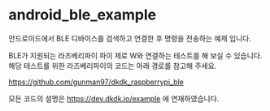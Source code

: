 # android_ble_example
안드로이드에서 BLE 디바이스를 검색하고 연결한 후 명령을 전송하는 예제 입니다.

BLE가 지원되는 라즈베리파이 파이 제로 W와 연결하는 테스트를 해 보실 수 있습니다.
해당 테스트를 위한 라즈베리파이의 코드는 아래 경로를 참고해 주세요.

https://github.com/gunman97/dkdk_raspberrypi_ble

모든 코드의 설명은 https://dev.dkdk.io/example 에 연재하였습니다.
